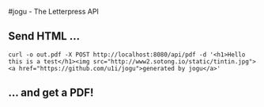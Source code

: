 #jogu - The Letterpress API

## Send HTML ...
`curl -o out.pdf -X POST http://localhost:8080/api/pdf -d '<h1>Hello this is a test</h1><img src="http://www2.sotong.io/static/tintin.jpg"><a href="https://github.com/u1i/jogu">generated by jogu</a>'`

## ... and get a PDF!